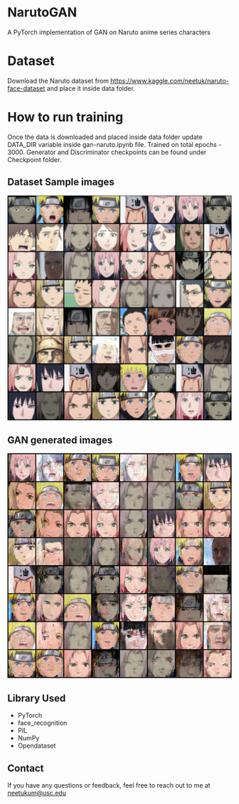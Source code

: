 # NarutoGAN
A PyTorch implementation of GAN on Naruto anime series characters

# Dataset
Download the Naruto dataset from https://www.kaggle.com/neetuk/naruto-face-dataset and place it inside data folder.

# How to run training
Once the data is downloaded and placed inside data folder update DATA_DIR variable inside gan-naruto.ipynb file. Trained on total epochs - 3000. 
Generator and Discriminator checkpoints can be found under Checkpoint folder.

## Dataset Sample images
![alt Sample Image](https://github.com/iamneetuk/NarutoGAN/blob/main/sample-dataset/sample.png?raw=true)

## GAN generated images
![alt Generated Image](https://github.com/iamneetuk/NarutoGAN/blob/main/generated/naruto/generated-images-2801.png?raw=true)


## Library Used

- PyTorch
- face_recognition
- PIL
- NumPy
- Opendataset

## Contact
If you have any questions or feedback, feel free to reach out to me at neetukum@usc.edu









